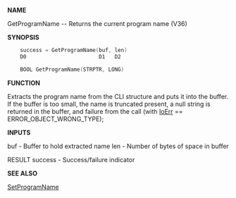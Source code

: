 
**NAME**

GetProgramName -- Returns the current program name (V36)

**SYNOPSIS**

```c
    success = GetProgramName(buf, len)
    D0                       D1   D2

    BOOL GetProgramName(STRPTR, LONG)

```
**FUNCTION**

Extracts the program name from the CLI structure and puts it
into the buffer.  If the buffer is too small, the name is truncated
present, a null string is returned in the buffer, and failure from
the call (with [IoErr](IoErr.md) == ERROR_OBJECT_WRONG_TYPE);

**INPUTS**

buf     - Buffer to hold extracted name
len     - Number of bytes of space in buffer

RESULT
success - Success/failure indicator

**SEE ALSO**

[SetProgramName](SetProgramName.md)
